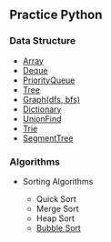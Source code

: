 ## Practice Python

### Data Structure

- [Array](./data_structures/array.py)
- [Deque](./data_structures/deque.py)
- [PriorityQueue](./data_structures/priority_queue.py)
- [Tree](./data_structures/tree.py)
- [Graph(dfs, bfs)](./data_structures/graph.py)
- [Dictionary](./data_structures/dict.py)
- [UnionFind](./data_structures/union_find.py)
- [Trie](./data_structures/trie.py)
- [SegmentTree](./data_structures/segment_tree.py)

### Algorithms

- Sorting Algorithms

  - Quick Sort
  - Merge Sort
  - Heap Sort
  - [Bubble Sort](./algorithms/sorting/bubble_sort.py)
